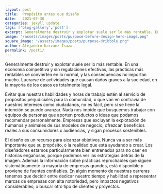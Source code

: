 ```yaml
---
layout: post
title:  Propósito antes que diseño
date:   2021-07-30
categories: jekyll update
tags: ['blog-gallery','post']
excerpt: Generalmente destruir y explotar suele ser lo más rentable. En una economía competitiva y sin regulaciones efectivas, las prácticas más rentables se convierten en lo normal, y las consecuencias no importan mucho. Lucrarse de actividades que causan daños graves a la sociedad, en la mayoría de los casos es totalmente legal.
image: "/assets/images/posts/purpose-before-design-hero-image.png"
square_image: "/assets/images/posts/purpose-dribbble.png"
author: Alejandro Narváez Isaza
permalink: /post1/
---
```

Generalmente destruir y explotar suele ser lo más rentable. En una economía competitiva y sin regulaciones efectivas, las prácticas más rentables se convierten en lo normal, y las consecuencias no importan mucho. Lucrarse de actividades que causan daños graves a la sociedad, en la mayoría de los casos es totalmente legal.

Evitar que nuestras habilidades y horas de trabajo estén al servicio de propósitos perjudiciales para la comunidad, o que van en contravía de nuestros intereses como ciudadanos, no es fácil, pero si se tiene la intención se puede avanzar. Nada nos impide que busquemos trabajar con equipos de personas que aporten productos o ideas que podamos recomendar personalmente. Empresas que excluyan la explotación de humanos y animales de sus modelos de negocio, ofrezcan beneficios reales a sus consumidores o audiencias, y sigan procesos sostenibles.

El diseño es un recurso para alcanzar objetivos. Nunca va a ser más importante que su propósito, o la realidad que está ayudando a crear. Los diseñadores estamos particularmente bien entrenados para no caer en historias engañosas, porque podemos ver las estrategias detrás de la imagen. Además la información sobre prácticas reprochables que siguen sistemáticamente la mayoría de empresas grandes, está disponible y proviene de fuentes confiables. En algún momento de nuestras carreras tenemos que decidir entre dedicar nuestro tiempo y habilidad a representar marcas de empresas con alta notoriedad, pero impactos negativos considerables; o buscar otro tipo de clientes y proyectos.
